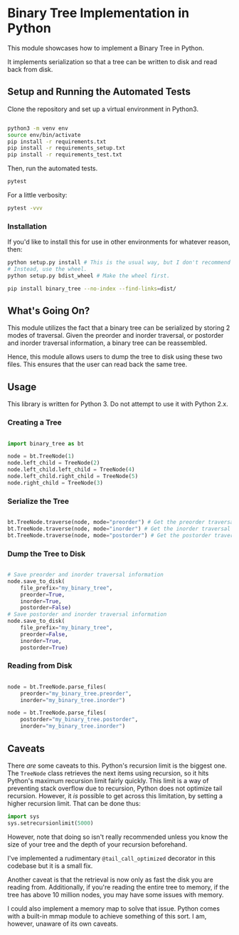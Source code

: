 
# Binary Tree Implementation in Python


This module showcases how to implement a Binary Tree in Python.

It implements serialization so that a tree can be written to disk and read
back from disk.


## Setup and Running the Automated Tests

Clone the repository and set up a virtual environment in Python3.

```bash

python3 -m venv env
source env/bin/activate
pip install -r requirements.txt
pip install -r requirements_setup.txt
pip install -r requirements_test.txt
```

Then, run the automated tests.

```bash
pytest
```

For a little verbosity:

```bash
pytest -vvv
```

### Installation

If you'd like to install this for use in other environments for whatever
reason, then:

```bash
python setup.py install # This is the usual way, but I don't recommend it.
# Instead, use the wheel.
python setup.py bdist_wheel # Make the wheel first.

pip install binary_tree --no-index --find-links=dist/
```

## What's Going On?

This module utilizes the fact that a binary tree can be serialized by
storing 2 modes of traversal. Given the preorder and inorder traversal, or
postorder and inorder traversal information, a binary tree can be reassembled.

Hence, this module allows users to dump the tree to disk using these two
files. This ensures that the user can read back the same tree.


## Usage

This library is written for Python 3. Do not attempt to use it with Python 2.x.

### Creating a Tree

```python

import binary_tree as bt

node = bt.TreeNode(1)
node.left_child = TreeNode(2)
node.left_child.left_child = TreeNode(4)
node.left_child.right_child = TreeNode(5)
node.right_child = TreeNode(3)
```

### Serialize the Tree

```python

bt.TreeNode.traverse(node, mode="preorder") # Get the preorder traversal
bt.TreeNode.traverse(node, mode="inorder") # Get the inorder traversal
bt.TreeNode.traverse(node, mode="postorder") # Get the postorder traversal

```

### Dump the Tree to Disk

```python

# Save preorder and inorder traversal information
node.save_to_disk(
    file_prefix="my_binary_tree",
    preorder=True,
    inorder=True,
    postorder=False)
# Save postorder and inorder traversal information
node.save_to_disk(
    file_prefix="my_binary_tree",
    preorder=False,
    inorder=True,
    postorder=True)
```

### Reading from Disk

```python

node = bt.TreeNode.parse_files(
    preorder="my_binary_tree.preorder",
    inorder="my_binary_tree.inorder")

node = bt.TreeNode.parse_files(
    postorder="my_binary_tree.postorder",
    inorder="my_binary_tree.inorder")

```

## Caveats

There *are* some caveats to this. Python's recursion limit is the biggest one.
The `TreeNode` class retrieves the next items using recursion, so it hits
Python's maximum recursion limit fairly quickly. This limit is a way of preventing
stack overflow due to recursion, Python does not optimize tail recursion. However,
it *is* possible to get across this limitation, by setting a higher recursion
limit. That can be done thus:

```python
import sys
sys.setrecursionlimit(5000)
```

However, note that doing so isn't really recommended unless you know the size of
your tree and the depth of your recursion beforehand.

I've implemented a rudimentary `@tail_call_optimized` decorator in this
codebase but it is a small fix.

Another caveat is that the retrieval is now only as fast the disk you are
reading from. Additionally, if you're reading the entire tree to memory,
if the tree has above 10 million nodes, you may have some issues with memory.

I could also implement a memory map to solve that issue. Python comes with
a built-in mmap module to achieve something of this sort. I am, however, unaware
of its own caveats.
